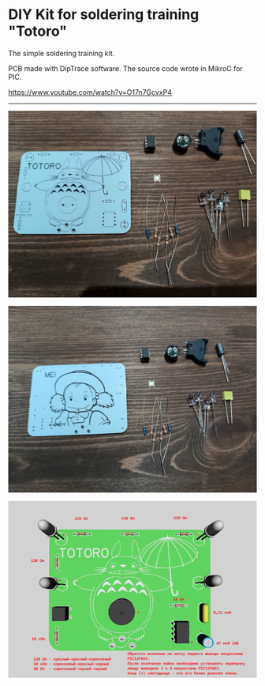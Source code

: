 # DIY Kit for soldering training "Totoro"

The simple soldering training kit. 

PCB made with DipTrace software. The source code wrote in MikroC for PIC.

https://www.youtube.com/watch?v=O17n7GcvxP4

------

![Schematic](photo/1.jpg)

![Schematic](photo/2.jpg)

![Schematic](DipTrace/man_totoro.png)